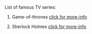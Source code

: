 List of famous TV series:
 1) Game-of-thrones [click for more-info](Game-of-thrones/Game-of-thrones.md)

 2) Sherlock Holmes [click for more-info](Sherlock-Holmes/Sherlock-Holmes.md)
